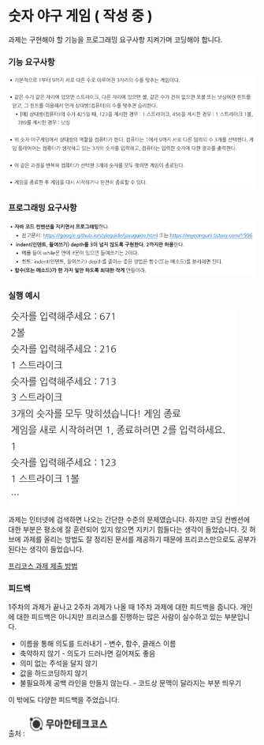 # 숫자 야구 게임 ( 작성 중 )

과제는 구현해야 할 기능을 프로그래밍 요구사항 지켜가며 코딩해야 합니다.

### 기능 요구사항
![baseball_fun](/docs/images/baseball_fun.png)

### 프로그래밍 요구사항
![baseball_code](/docs/images/baseball_code.png)

### 실행 예시
![baseball_ex](/docs/images/baseball_ex.png)

과제는 인터넷에 검색하면 나오는 간단한 수준의 문제였습니다. 하지만 코딩 컨벤션에 대한 부분은
평소에 잘 훈련되어 있지 않으면 지키기 힘들다는 생각이 들었습니다. 깃 허브에 과제를 올리는 방법도 
잘 정리된 문서를 제공하기 때문에 프리코스만으로도 공부가 된다는 생각이 들었습니다.

[프리코스 과제 제출 방법](https://github.com/woowacourse/woowacourse-docs/tree/master/precourse) 

### 피드백
1주차의 과제가 끝나고 2주차 과제가 나올 때 1주차 과제에 대한 피드백을 줍니다.
개인에 대한 피드백은 아니지만 프리코스를 진행하는 많은 사람이 실수하고 있는 부분입니다.

* 이름을 통해 의도를 드러내기 - 변수, 함수, 클래스 이름
* 축약하지 않기 - 의도가 드러나면 길어져도 좋음
* 의미 없는 주석을 달지 않기
* 값을 하드코딩하지 않기
* 불필요하게 공백 라인을 만들지 않는다. - 코드상 문맥이 달라지는 부분 띄우기 

이 밖에도 다양한 피드백을 주었습니다.


출처 : 
<img src="/docs/images/logo.png" width="170" height="50">